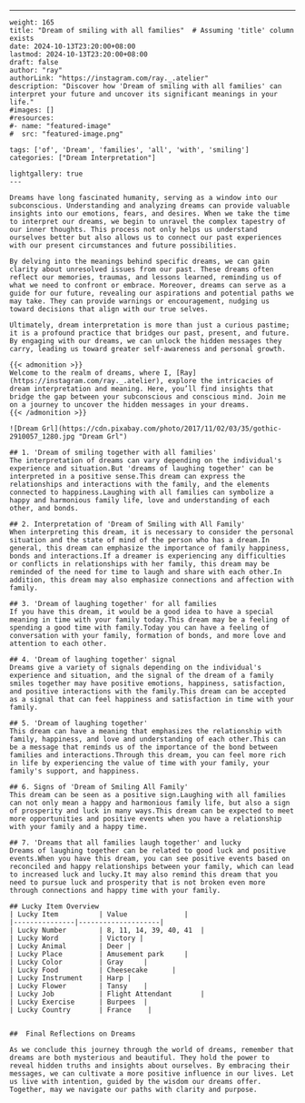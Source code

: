 ---
    weight: 165
    title: "Dream of smiling with all families"  # Assuming 'title' column exists
    date: 2024-10-13T23:20:00+08:00
    lastmod: 2024-10-13T23:20:00+08:00
    draft: false
    author: "ray"
    authorLink: "https://instagram.com/ray._.atelier"
    description: "Discover how 'Dream of smiling with all families' can interpret your future and uncover its significant meanings in your life."
    #images: []
    #resources:
    #- name: "featured-image"
    #  src: "featured-image.png"
    
    tags: ['of', 'Dream', 'families', 'all', 'with', 'smiling']
    categories: ["Dream Interpretation"]
    
    lightgallery: true
    ---
    
    Dreams have long fascinated humanity, serving as a window into our subconscious. Understanding and analyzing dreams can provide valuable insights into our emotions, fears, and desires. When we take the time to interpret our dreams, we begin to unravel the complex tapestry of our inner thoughts. This process not only helps us understand ourselves better but also allows us to connect our past experiences with our present circumstances and future possibilities.
    
    By delving into the meanings behind specific dreams, we can gain clarity about unresolved issues from our past. These dreams often reflect our memories, traumas, and lessons learned, reminding us of what we need to confront or embrace. Moreover, dreams can serve as a guide for our future, revealing our aspirations and potential paths we may take. They can provide warnings or encouragement, nudging us toward decisions that align with our true selves.
    
    Ultimately, dream interpretation is more than just a curious pastime; it is a profound practice that bridges our past, present, and future. By engaging with our dreams, we can unlock the hidden messages they carry, leading us toward greater self-awareness and personal growth.
    
    {{< admonition >}}
    Welcome to the realm of dreams, where I, [Ray](https://instagram.com/ray._.atelier), explore the intricacies of dream interpretation and meaning. Here, you’ll find insights that bridge the gap between your subconscious and conscious mind. Join me on a journey to uncover the hidden messages in your dreams.
    {{< /admonition >}}
    
    ![Dream Grl](https://cdn.pixabay.com/photo/2017/11/02/03/35/gothic-2910057_1280.jpg "Dream Grl")
    
    ## 1. 'Dream of smiling together with all families'
    The interpretation of dreams can vary depending on the individual's experience and situation.But 'dreams of laughing together' can be interpreted in a positive sense.This dream can express the relationships and interactions with the family, and the elements connected to happiness.Laughing with all families can symbolize a happy and harmonious family life, love and understanding of each other, and bonds.
    
    ## 2. Interpretation of 'Dream of Smiling with All Family'
    When interpreting this dream, it is necessary to consider the personal situation and the state of mind of the person who has a dream.In general, this dream can emphasize the importance of family happiness, bonds and interactions.If a dreamer is experiencing any difficulties or conflicts in relationships with her family, this dream may be reminded of the need for time to laugh and share with each other.In addition, this dream may also emphasize connections and affection with family.
    
    ## 3. 'Dream of laughing together' for all families
    If you have this dream, it would be a good idea to have a special meaning in time with your family today.This dream may be a feeling of spending a good time with family.Today you can have a feeling of conversation with your family, formation of bonds, and more love and attention to each other.
    
    ## 4. 'Dream of laughing together' signal
    Dreams give a variety of signals depending on the individual's experience and situation, and the signal of the dream of a family smiles together may have positive emotions, happiness, satisfaction, and positive interactions with the family.This dream can be accepted as a signal that can feel happiness and satisfaction in time with your family.
    
    ## 5. 'Dream of laughing together'
    This dream can have a meaning that emphasizes the relationship with family, happiness, and love and understanding of each other.This can be a message that reminds us of the importance of the bond between families and interactions.Through this dream, you can feel more rich in life by experiencing the value of time with your family, your family's support, and happiness.
    
    ## 6. Signs of 'Dream of Smiling All Family'
    This dream can be seen as a positive sign.Laughing with all families can not only mean a happy and harmonious family life, but also a sign of prosperity and luck in many ways.This dream can be expected to meet more opportunities and positive events when you have a relationship with your family and a happy time.
    
    ## 7. 'Dreams that all families laugh together' and lucky
    Dreams of laughing together can be related to good luck and positive events.When you have this dream, you can see positive events based on reconciled and happy relationships between your family, which can lead to increased luck and lucky.It may also remind this dream that you need to pursue luck and prosperity that is not broken even more through connections and happy time with your family.
    
    ## Lucky Item Overview
    | Lucky Item          | Value              |
    |---------------|--------------------|
    | Lucky Number        | 8, 11, 14, 39, 40, 41  |
    | Lucky Word          | Victory |
    | Lucky Animal        | Deer |
    | Lucky Place         | Amusement park     |
    | Lucky Color         | Gray     |
    | Lucky Food          | Cheesecake      |
    | Lucky Instrument    | Harp |
    | Lucky Flower        | Tansy    |
    | Lucky Job           | Flight Attendant       |
    | Lucky Exercise      | Burpees  |
    | Lucky Country       | France    |
    
    
    ##  Final Reflections on Dreams
    
    As we conclude this journey through the world of dreams, remember that dreams are both mysterious and beautiful. They hold the power to reveal hidden truths and insights about ourselves. By embracing their messages, we can cultivate a more positive influence in our lives. Let us live with intention, guided by the wisdom our dreams offer. Together, may we navigate our paths with clarity and purpose.
    